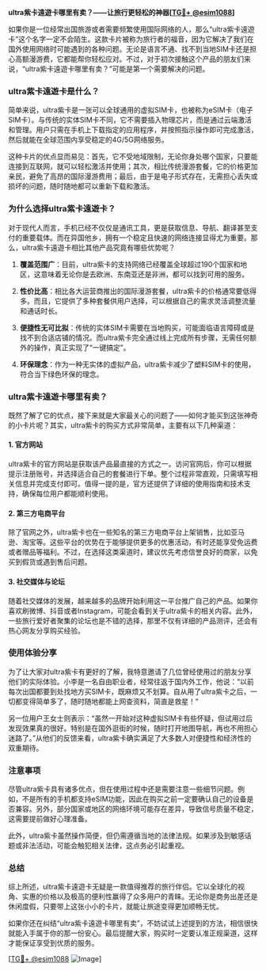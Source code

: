 **ultra紫卡遠遊卡哪里有卖？——让旅行更轻松的神器[[TG💪+ @esim1088](https://t.me/s/esim1088)]**

如果你是一位经常出国旅游或者需要频繁使用国际网络的人，那么“ultra紫卡遠遊卡”这个名字一定不会陌生。这款卡片被称为旅行者的福音，因为它解决了我们在国外使用网络时可能遇到的各种问题。无论是语言不通、找不到当地SIM卡还是担心高额漫游费，它都能帮你轻松应对。不过，对于初次接触这个产品的朋友们来说，“ultra紫卡遠遊卡哪里有卖？”可能是第一个需要解决的问题。

### ultra紫卡遠遊卡是什么？

简单来说，ultra紫卡是一张可以全球通用的虚拟SIM卡，也被称为eSIM卡（电子SIM卡）。与传统的实体SIM卡不同，它不需要插入物理芯片，而是通过云端激活和管理。用户只需在手机上下载指定的应用程序，并按照指示操作即可完成激活，然后就能在全球范围内享受稳定的4G/5G网络服务。

这种卡片的优点显而易见：首先，它不受地域限制，无论你身处哪个国家，只要能连接到互联网，就可以轻松激活并使用；其次，相比传统漫游套餐，它的价格更加亲民，避免了高昂的国际漫游费用；最后，由于是电子形式存在，无需担心丢失或损坏的问题，随时随地都可以重新下载和激活。

### 为什么选择ultra紫卡遠遊卡？

对于现代人而言，手机已经不仅仅是通讯工具，更是获取信息、导航、翻译甚至支付的重要载体。而在异国他乡，拥有一个稳定且快速的网络连接显得尤为重要。那么，ultra紫卡遠遊卡相比其他产品究竟有哪些优势呢？

1. **覆盖范围广**：目前，ultra紫卡的支持网络已经覆盖全球超过190个国家和地区，这意味着无论你是去欧洲、东南亚还是非洲，都可以找到可用的服务。
   
2. **性价比高**：相比各大运营商推出的国际漫游套餐，ultra紫卡的价格通常要低得多。而且，它提供了多种套餐供用户选择，可以根据自己的需求灵活调整流量和通话时长。

3. **便捷性无可比拟**：传统的实体SIM卡需要在当地购买，可能面临语言障碍或是找不到合适店铺的情况。而ultra紫卡完全通过线上完成所有步骤，无需任何额外的操作，真正实现了“一键搞定”。

4. **环保理念**：作为一种无实体的虚拟产品，ultra紫卡减少了塑料SIM卡的使用，符合当下绿色环保的理念。

### ultra紫卡遠遊卡哪里有卖？

既然了解了它的优点，接下来就是大家最关心的问题了——如何才能买到这张神奇的小卡片呢？其实，ultra紫卡的购买方式非常简单，主要有以下几种渠道：

#### 1. 官方网站

ultra紫卡的官方网站是获取该产品最直接的方式之一。访问官网后，你可以根据提示注册账号，并选择适合自己的套餐进行下单。整个过程非常直观，只需填写相关信息并完成支付即可。值得一提的是，官方还提供了详细的使用指南和技术支持，确保每位用户都能顺利使用。

#### 2. 第三方电商平台

除了官网之外，ultra紫卡也在一些知名的第三方电商平台上架销售，比如亚马逊、淘宝等。这些平台的优势在于能够提供更多的优惠活动，有时还能享受免运费或者赠品等福利。不过，在选择这类渠道时，建议优先考虑信誉良好的商家，以免买到假货或遇到售后问题。

#### 3. 社交媒体与论坛

随着社交媒体的发展，越来越多的品牌开始利用这一平台推广自己的产品。如果你喜欢刷微博、抖音或者Instagram，可能会看到关于ultra紫卡的相关内容。此外，一些旅行爱好者聚集的论坛也是不错的选择，那里不仅有详细的产品测评，还会有热心网友分享购买经验。

### 使用体验分享

为了让大家对ultra紫卡有更好的了解，我特意邀请了几位曾经使用过的朋友分享他们的实际体验。小李是一名自由职业者，经常往返于国内外工作，他说：“以前每次出国都要到处找地方买SIM卡，既麻烦又不划算。自从用了ultra紫卡之后，一切都变得简单多了，随时随地都能上网查资料，简直是救星！”

另一位用户王女士则表示：“虽然一开始对这种虚拟SIM卡有些怀疑，但试用过后发现效果真的很好。特别是在国外逛街的时候，随时打开地图导航，再也不用担心迷路了。”从他们的反馈来看，ultra紫卡确实满足了大多数人对便捷性和经济性的双重期待。

### 注意事项

尽管ultra紫卡具有诸多优点，但在使用过程中还是需要注意一些细节问题。例如，不是所有的手机都支持eSIM功能，因此在购买之前一定要确认自己的设备是否兼容。另外，部分国家或地区的网络环境可能存在差异，导致信号质量不稳定，这需要提前做好心理准备。

此外，ultra紫卡虽然操作简便，但仍需遵循当地的法律法规。如果涉及到敏感话题或非法活动，可能会触犯相关法律，这点务必引起重视。

### 总结

综上所述，ultra紫卡遠遊卡无疑是一款值得推荐的旅行伴侣。它以全球化的视角、实惠的价格以及极高的便利性赢得了众多用户的青睐。无论你是商务出差还是休闲度假，只要带上这张小小的卡片，就能让旅途变得更加顺畅无忧。

如果你还在纠结“ultra紫卡遠遊卡哪里有卖”，不妨试试上述提到的方法，相信很快就能入手属于你的那一份安心。最后提醒大家，购买时一定要认准正规渠道，这样才能保证享受到优质的服务。

[[TG💪+ @esim1088](https://t.me/s/esim1088) ![Image](https://i.postimg.cc/4NQfJmqS/Snipaste-2025-05-13-00-14-12.png)]